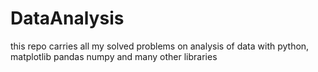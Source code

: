 # DataAnalysis
this repo carries all my solved problems on analysis of data with python, matplotlib pandas numpy and many other libraries

